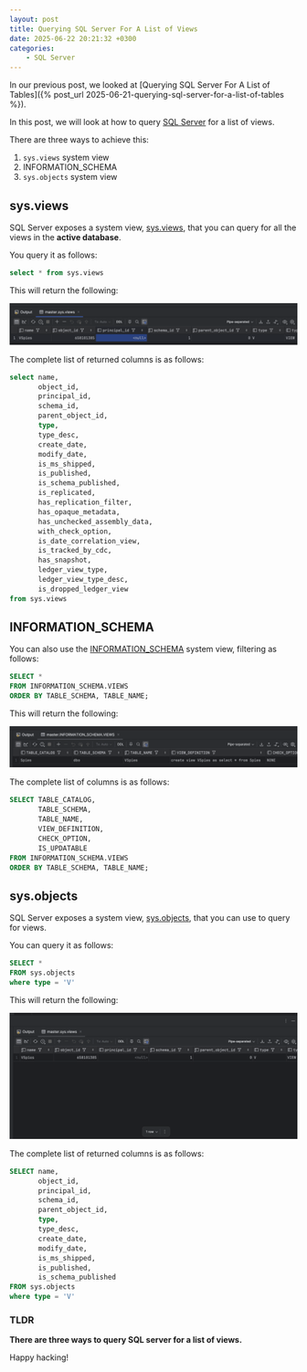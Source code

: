 ```yaml
---
layout: post
title: Querying SQL Server For A List of Views
date: 2025-06-22 20:21:32 +0300
categories:
    - SQL Server
---
```


In our previous post, we looked at [Querying SQL Server For A List of Tables]({% post_url 2025-06-21-querying-sql-server-for-a-list-of-tables %}).

In this post, we will look at how to query [SQL Server](https://www.microsoft.com/en-us/sql-server) for a list of views.

There are three ways to achieve this:

1. `sys.views` system view
2. INFORMATION_SCHEMA
3. `sys.objects` system view

## sys.views

SQL Server exposes a system view, [sys.views](https://learn.microsoft.com/en-us/sql/relational-databases/system-catalog-views/sys-views-transact-sql?view=sql-server-ver17), that you can query for all the views in the **active database**.

You query it as follows:

```sql
select * from sys.views
```

This will return the following:

![sysviews](../images/2025/06/sysviews.png)

The complete list of returned columns is as follows:

```sql
select name,
       object_id,
       principal_id,
       schema_id,
       parent_object_id,
       type,
       type_desc,
       create_date,
       modify_date,
       is_ms_shipped,
       is_published,
       is_schema_published,
       is_replicated,
       has_replication_filter,
       has_opaque_metadata,
       has_unchecked_assembly_data,
       with_check_option,
       is_date_correlation_view,
       is_tracked_by_cdc,
       has_snapshot,
       ledger_view_type,
       ledger_view_type_desc,
       is_dropped_ledger_view
from sys.views
```

## INFORMATION_SCHEMA

You can also use the [INFORMATION_SCHEMA](https://learn.microsoft.com/en-us/sql/relational-databases/system-information-schema-views/system-information-schema-views-transact-sql?view=sql-server-ver17) system view, filtering as follows:

```sql
SELECT *
FROM INFORMATION_SCHEMA.VIEWS
ORDER BY TABLE_SCHEMA, TABLE_NAME;
```

This will return the following:

![informationschemaviews](../images/2025/06/informationschemaviews.png)

The complete list of columns is as follows:

```sql
SELECT TABLE_CATALOG, 
       TABLE_SCHEMA, 
       TABLE_NAME, 
       VIEW_DEFINITION, 
       CHECK_OPTION, 
       IS_UPDATABLE
FROM INFORMATION_SCHEMA.VIEWS
ORDER BY TABLE_SCHEMA, TABLE_NAME;
```

## sys.objects

SQL Server exposes a system view, [sys.objects](https://learn.microsoft.com/en-us/sql/relational-databases/system-catalog-views/sys-objects-transact-sql?view=sql-server-ver17), that you can use to query for views.

You can query it as follows:

```sql
SELECT *
FROM sys.objects
where type = 'V'
```

This will return the following:

![sysobjectsviews](../images/2025/06/sysobjectsviews.png)

The complete list of returned columns is as follows:

```sql
SELECT name,
       object_id,
       principal_id,
       schema_id,
       parent_object_id,
       type,
       type_desc,
       create_date,
       modify_date,
       is_ms_shipped,
       is_published,
       is_schema_published
FROM sys.objects
where type = 'V'
```

### TLDR

**There are three ways to query SQL server for a list of views.**

Happy hacking!
